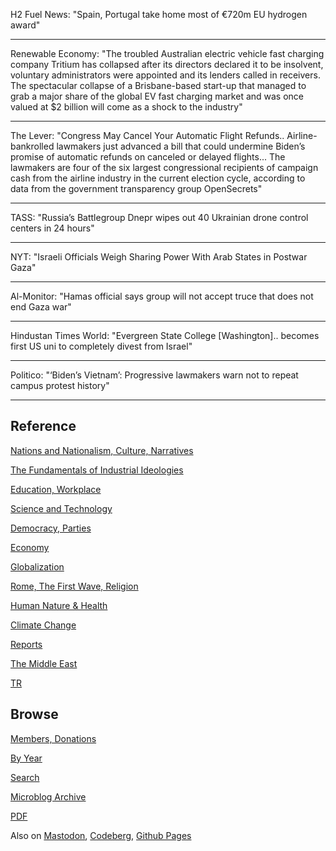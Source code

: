 
H2 Fuel News: "Spain, Portugal take home most of €720m EU hydrogen
award"

---

Renewable Economy: "The troubled Australian electric vehicle fast
charging company Tritium has collapsed after its directors declared it
to be insolvent, voluntary administrators were appointed and its
lenders called in receivers. The spectacular collapse of a
Brisbane-based start-up that managed to grab a major share of the
global EV fast charging market and was once valued at $2 billion will
come as a shock to the industry"

---

The Lever: "Congress May Cancel Your Automatic Flight
Refunds.. Airline-bankrolled lawmakers just advanced a bill that could
undermine Biden’s promise of automatic refunds on canceled or delayed
flights... The lawmakers are four of the six largest congressional
recipients of campaign cash from the airline industry in the current
election cycle, according to data from the government transparency
group OpenSecrets"

---

TASS: "Russia’s Battlegroup Dnepr wipes out 40 Ukrainian drone control
centers in 24 hours"

---

NYT: "Israeli Officials Weigh Sharing Power With Arab States in
Postwar Gaza"

---

Al-Monitor: "Hamas official says group will not accept truce that does
not end Gaza war"

---

Hindustan Times World: "Evergreen State College [Washington].. becomes
first US uni to completely divest from Israel"

---

Politico: "‘Biden’s Vietnam’: Progressive lawmakers warn not to repeat
campus protest history"

---

## Reference

[Nations and Nationalism, Culture, Narratives](0119/2013/02/nations-and-nationalism.html)

[The Fundamentals of Industrial Ideologies](0119/2011/04/fundamentals-of-industrial-ideologies.html)

[Education, Workplace](0119/2017/09/education-workplace.html)

[Science and Technology](0119/2018/09/science-technology.html)

[Democracy, Parties](0119/2016/11/democracy.html)

[Economy](2021/01/economy.html)

[Globalization](0119/2018/09/globalization.html)

[Rome, The First Wave, Religion](0119/2017/12/rome.html)

[Human Nature & Health](2020/07/human-nature.html)

[Climate Change](2022/01/climate.html)

[Reports](2021/01/reports.html)

[The Middle East](0119/2019/07/middleeast.html)

[TR](../tr/index.html)

## Browse

[Members, Donations](2022/08/members.html)

[By Year](years.html)

[Search](search.html)

[Microblog Archive](mbl/index.html)

[PDF](https://drive.google.com/uc?export=view&id=1FSi-1MnqXVq_PVTEXzzflwN8-7h92N_R)

Also on 
[Mastodon](https://fosstodon.org/@muratk5n),
[Codeberg](https://muratk5n.codeberg.page/en/),
[Github Pages](https://muratk5n.github.io/thirdwave/en/)


